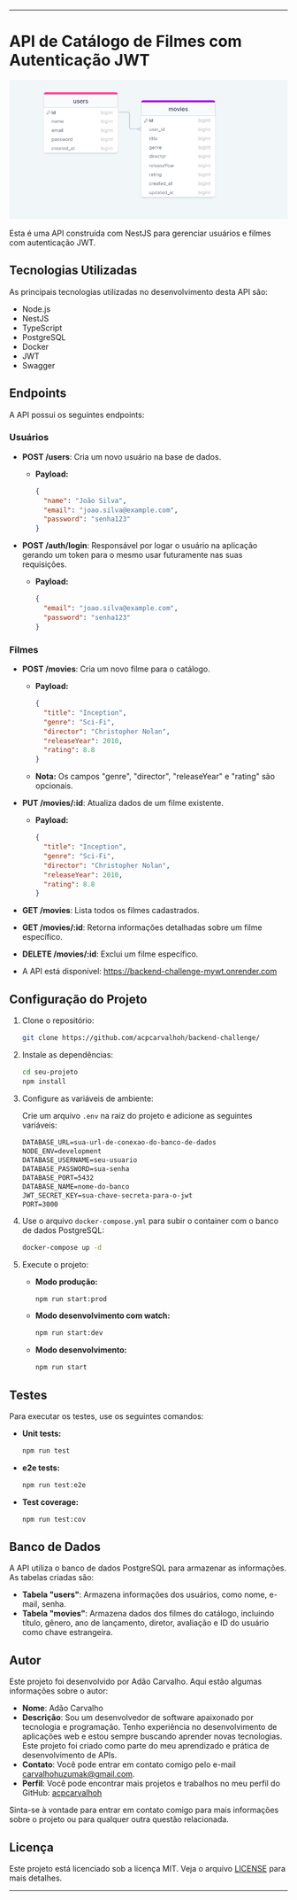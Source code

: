 
---

# API de Catálogo de Filmes com Autenticação JWT

![Estrutura do banco de dados](src/assets/pg-db.png)

Esta é uma API construída com NestJS para gerenciar usuários e filmes com autenticação JWT.

## Tecnologias Utilizadas

As principais tecnologias utilizadas no desenvolvimento desta API são:

- Node.js
- NestJS
- TypeScript
- PostgreSQL
- Docker
- JWT
- Swagger

## Endpoints

A API possui os seguintes endpoints:

### Usuários

- **POST /users**: Cria um novo usuário na base de dados.
  - **Payload:**
    ```json
    {
      "name": "João Silva",
      "email": "joao.silva@example.com",
      "password": "senha123"
    }
    ```

- **POST /auth/login**: Responsável por logar o usuário na aplicação gerando um token para o mesmo usar futuramente nas suas requisições.
  - **Payload:**
    ```json
    {
      "email": "joao.silva@example.com",
      "password": "senha123"
    }
    ```

### Filmes

- **POST /movies**: Cria um novo filme para o catálogo.
  - **Payload:**
    ```json
    {
      "title": "Inception",
      "genre": "Sci-Fi",
      "director": "Christopher Nolan",
      "releaseYear": 2010,
      "rating": 8.8
    }
    ```
  - **Nota:** Os campos "genre", "director", "releaseYear" e "rating" são opcionais.

- **PUT /movies/:id**: Atualiza dados de um filme existente.
  - **Payload:**
    ```json
    {
      "title": "Inception",
      "genre": "Sci-Fi",
      "director": "Christopher Nolan",
      "releaseYear": 2010,
      "rating": 8.8
    }
    ```

- **GET /movies**: Lista todos os filmes cadastrados.

- **GET /movies/:id**: Retorna informações detalhadas sobre um filme específico.

- **DELETE /movies/:id**: Exclui um filme específico.

- A API está disponível: https://backend-challenge-mywt.onrender.com

## Configuração do Projeto

1. Clone o repositório:

   ```bash
   git clone https://github.com/acpcarvalhoh/backend-challenge/
   ```

2. Instale as dependências:

   ```bash
   cd seu-projeto
   npm install
   ```

3. Configure as variáveis de ambiente:

   Crie um arquivo `.env` na raiz do projeto e adicione as seguintes variáveis:

   ```env
   DATABASE_URL=sua-url-de-conexao-do-banco-de-dados
   NODE_ENV=development
   DATABASE_USERNAME=seu-usuario
   DATABASE_PASSWORD=sua-senha
   DATABASE_PORT=5432
   DATABASE_NAME=nome-do-banco
   JWT_SECRET_KEY=sua-chave-secreta-para-o-jwt
   PORT=3000
   ```

4. Use o arquivo `docker-compose.yml` para subir o container com o banco de dados PostgreSQL:

   ```bash
   docker-compose up -d
   ```

5. Execute o projeto:

   - **Modo produção:**
     ```bash
     npm run start:prod
     ```

   - **Modo desenvolvimento com watch:**
     ```bash
     npm run start:dev
     ```

   - **Modo desenvolvimento:**
     ```bash
     npm run start
     ```

## Testes

Para executar os testes, use os seguintes comandos:

- **Unit tests:**
  ```bash
  npm run test
  ```

- **e2e tests:**
  ```bash
  npm run test:e2e
  ```

- **Test coverage:**
  ```bash
  npm run test:cov
  ```

## Banco de Dados

A API utiliza o banco de dados PostgreSQL para armazenar as informações. As tabelas criadas são:

- **Tabela "users"**: Armazena informações dos usuários, como nome, e-mail, senha.
- **Tabela "movies"**: Armazena dados dos filmes do catálogo, incluindo título, gênero, ano de lançamento, diretor, avaliação e ID do usuário como chave estrangeira.

## Autor

Este projeto foi desenvolvido por Adão Carvalho. Aqui estão algumas informações sobre o autor:

- **Nome**: Adão Carvalho
- **Descrição**: Sou um desenvolvedor de software apaixonado por tecnologia e programação. Tenho experiência no desenvolvimento de aplicações web e estou sempre buscando aprender novas tecnologias. Este projeto foi criado como parte do meu aprendizado e prática de desenvolvimento de APIs.
- **Contato**: Você pode entrar em contato comigo pelo e-mail carvalhohuzumak@gmail.com.
- **Perfil**: Você pode encontrar mais projetos e trabalhos no meu perfil do GitHub: [acpcarvalhoh](https://github.com/acpcarvalhoh)

Sinta-se à vontade para entrar em contato comigo para mais informações sobre o projeto ou para qualquer outra questão relacionada.

## Licença

Este projeto está licenciado sob a licença MIT. Veja o arquivo [LICENSE](LICENSE) para mais detalhes.

---